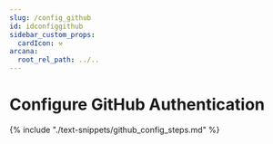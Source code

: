 ```yaml
---
slug: /config_github
id: idconfiggithub
sidebar_custom_props:
  cardIcon: ⚒️
arcana:
  root_rel_path: ../..
---
```


# Configure GitHub Authentication

{% include "./text-snippets/github_config_steps.md" %}